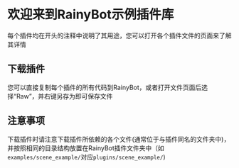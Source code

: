 # 欢迎来到RainyBot示例插件库
每个插件均在开头的注释中说明了其用途，您可以打开各个插件文件的页面来了解其详情
## 下载插件
您可以直接复制每个插件的所有代码到RainyBot，或者打开文件页面后选择“Raw”，并右键另存为即可保存文件  
## 注意事项
下载插件时请注意下载插件所依赖的各个文件(通常位于与插件同名的文件夹中)，并按照相同的目录结构放置在RainyBot插件文件夹中（如`examples/scene_example/`对应`plugins/scene_example/`)
